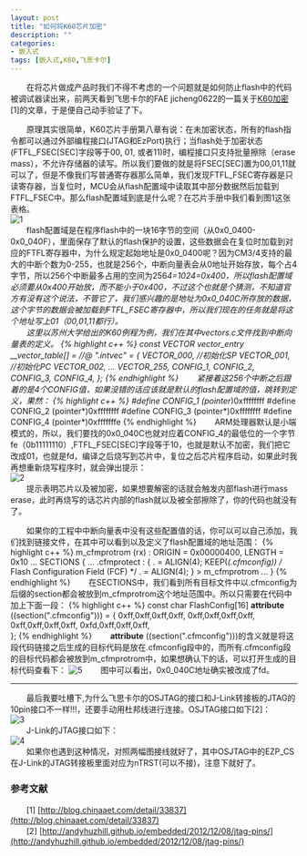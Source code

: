 ```yaml
---
layout: post
title: "如何将K60芯片加密"
description: ""
categories: 
- 嵌入式
tags: [嵌入式,K60,飞思卡尔]
---
```



　　在将芯片做成产品时我们不得不考虑的一个问题就是如何防止flash中的代码被调试器读出来，前两天看到飞思卡尔的FAE jicheng0622的一篇关于[K60加密](http://blog.chinaaet.com/detail/33837)[1]的文章，于是便自己动手验证了下。

　　原理其实很简单，K60芯片手册第八章有说：在未加密状态，所有的flash指令都可以通过外部编程接口(JTAG和EzPort)执行；当flash处于加密状态(FTFL\_FSEC[SEC]字段等于00, 01, 或者11)时，编程接口只支持批量擦除（erase mass），不允许存储器的读写。所以我们要做的就是将FSEC[SEC]置为00,01,11就可以了，但是不像我们写普通寄存器那么简单，我们发现FTFL\_FSEC寄存器是只读寄存器，当复位时，MCU会从flash配置域中读取其中部分数据然后加载到FTFL\_FSEC中。那么flash配置域到底是什么呢？在芯片手册中我们看到图1这张表格。  
![1](http://github-blog.qiniudn.com/2014-05-10-kinetis-secure-1.PNG-BlogPic)  
　　flash配置域是在程序flash中的一块16字节的空间（从0x0\_0400-0x0\_040F），里面保存了默认的flash保护的设置，这些数据会在复位时加载到对应的FTFL寄存器中，为什么规定起始地址是0x0\_0400呢？因为CM3/4支持的最大的中断个数为0-255，也就是256个，中断向量表会从0地址开始存放，每个占4字节，所以256个中断最多占用的空间为256*4=1024=0x400，所以flash配置域必须要从0x400开始放，而不能小于0x400，不过这个也就是个猜测，不知道官方有没有这个说法，不管它了，我们感兴趣的是地址为0x0\_040C所存放的数据，这个字节的数据会被加载到FTFL\_FSEC寄存器中，所以我们现在的任务就是将这个地址写上01（00,01,11都行）。  
　　这里以苏州大学给出的K60例程为例，我们在其中vectors.c文件找到中断向量表的定义。
{% highlight c++ %}
const VECTOR vector_entry  __vector_table[] = //@ ".intvec" =
{
    VECTOR_000,           //初始化SP
    VECTOR_001,           //初始化PC
    VECTOR_002,
...
    VECTOR_255,
    CONFIG_1,
    CONFIG_2,
    CONFIG_3,
    CONFIG_4,
};
{% endhighlight %} 
　　紧接着这256个中断之后跟着的是4个CONFIG值，如果没错的话应该就是默认的flash配置域的值，跳转到定义，果然：
{% highlight c++ %}
#define CONFIG_1		(pointer*)0xffffffff 
#define CONFIG_2		(pointer*)0xffffffff 
#define CONFIG_3		(pointer*)0xffffffff
#define CONFIG_4		(pointer*)0xfffffffe
{% endhighlight %} 
　　ARM处理器默认是小端模式的，所以，我们要找的0x0\_040C也就对应着CONFIG_4的最低位的一个字节fe（0b11111110）,FTFL\_FSEC[SEC]字段等于10，也就是默认不加密，我们把它改成01，也就是fd，编译之后烧写到芯片中，复位之后芯片程序启动，如果此时我再想重新烧写程序时，就会弹出提示：  
![2](http://github-blog.qiniudn.com/2014-05-10-kinetis-secure-2.png-BlogPic)  
　　提示表明芯片以及被加密，如果想要解密的话就会触发内部flash进行mass erase，此时再烧写的话芯片内部的flash就以及被全部擦除了，你的代码也就没有了。

　　如果你的工程中中断向量表中没有这些配置值的话，你可以可以自己添加，我们找到链接文件，在其中可以看到以及定义了flash配置域的地址范围：
{% highlight c++ %}
m_cfmprotrom 	(rx) : ORIGIN = 0x00000400, LENGTH = 0x10
...
SECTIONS
{
...
  .cfmprotect :
  {
    . = ALIGN(4);
	KEEP(*(.cfmconfig))	/* Flash Configuration Field (FCF) */
	. = ALIGN(4);
  } > m_cfmprotrom
...
}
{% endhighlight %}
　　在SECTIONS中，我们看到所有目标文件中以.cfmconfig为后缀的section都会被放到m_cfmprotrom这个地址范围中。所以只需要在代码中加上下面一段：
{% highlight c++ %}
const char FlashConfig[16] __attribute__ ((section(".cfmconfig"))) = {
		0xff,0xff,0xff,0xff,
		0xff,0xff,0xff,0xff,
		0xff,0xff,0xff,0xff,
		0xfd,0xff,0xff,0xff,		
};
{% endhighlight %}
　　__attribute__ ((section(".cfmconfig")))的含义就是将这段代码链接之后生成的目标代码是放在.cfmconfig段中的，而所有.cfmconfig段的目标代码都会被放到m_cfmprotrom中，如果想确认下的话，可以打开生成的目标代码查看下：
![5](http://github-blog.qiniudn.com/2014-05-10-kinetis-secure-5.PNG-BlogPic)
　　图中可以看出，0x0\_040C地址确实被改成了fd。

----------

　　最后我要吐槽下,为什么飞思卡尔的OSJTAG的接口和J-Link转接板的JTAG的10pin接口不一样!!!，还要手动用杜邦线进行连接。OSJTAG接口如下[2]：    
![3](http://github-blog.qiniudn.com/2014-05-10-kinetis-secure-3.PNG)  
　　J-Link的JTAG接口如下：  
![4](http://github-blog.qiniudn.com/2014-05-10-kinetis-secure-4.PNG)    
　　如果你也遇到这种情况，对照两幅图接线就好了，其中OSJTAG中的EZP_CS在J-Link的JTAG转接板里面对应为nTRST(可以不接)，注意下就好了。


### 参考文献
　　[1] [http://blog.chinaaet.com/detail/33837](http://blog.chinaaet.com/detail/33837)  
　　[2] [http://andyhuzhill.github.io/embedded/2012/12/08/jtag-pins/](http://andyhuzhill.github.io/embedded/2012/12/08/jtag-pins/)